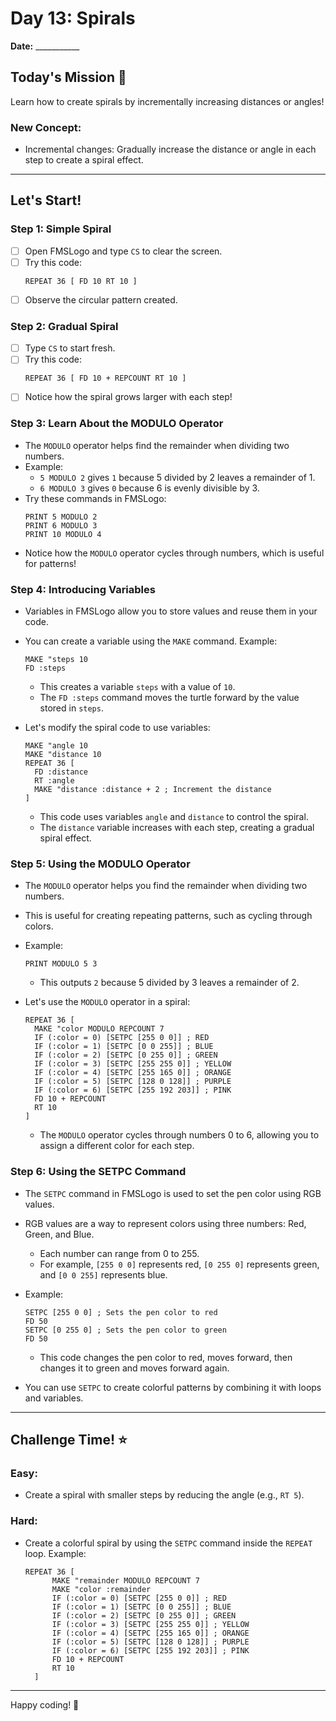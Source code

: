 # Day 13: Spirals

**Date:** ___________

## Today's Mission 🚀
Learn how to create spirals by incrementally increasing distances or angles!

### New Concept:
- Incremental changes: Gradually increase the distance or angle in each step to create a spiral effect.

---

## Let's Start!

### Step 1: Simple Spiral
- [ ] Open FMSLogo and type `CS` to clear the screen.
- [ ] Try this code:
  ```
  REPEAT 36 [ FD 10 RT 10 ]
  ```
- [ ] Observe the circular pattern created.

### Step 2: Gradual Spiral
- [ ] Type `CS` to start fresh.
- [ ] Try this code:
  ```
  REPEAT 36 [ FD 10 + REPCOUNT RT 10 ]
  ```
- [ ] Notice how the spiral grows larger with each step!

### Step 3: Learn About the MODULO Operator
- The `MODULO` operator helps find the remainder when dividing two numbers.
- Example:
  - `5 MODULO 2` gives `1` because 5 divided by 2 leaves a remainder of 1.
  - `6 MODULO 3` gives `0` because 6 is evenly divisible by 3.
- Try these commands in FMSLogo:
  ```
  PRINT 5 MODULO 2
  PRINT 6 MODULO 3
  PRINT 10 MODULO 4
  ```
- Notice how the `MODULO` operator cycles through numbers, which is useful for patterns!

### Step 4: Introducing Variables
- Variables in FMSLogo allow you to store values and reuse them in your code.
- You can create a variable using the `MAKE` command.
  Example:
  ```
  MAKE "steps 10
  FD :steps
  ```
  - This creates a variable `steps` with a value of `10`.
  - The `FD :steps` command moves the turtle forward by the value stored in `steps`.

- Let's modify the spiral code to use variables:
  ```
  MAKE "angle 10
  MAKE "distance 10
  REPEAT 36 [
    FD :distance
    RT :angle
    MAKE "distance :distance + 2 ; Increment the distance
  ]
  ```
  - This code uses variables `angle` and `distance` to control the spiral.
  - The `distance` variable increases with each step, creating a gradual spiral effect.

### Step 5: Using the MODULO Operator
- The `MODULO` operator helps you find the remainder when dividing two numbers.
- This is useful for creating repeating patterns, such as cycling through colors.

- Example:
  ```
  PRINT MODULO 5 3
  ```
  - This outputs `2` because 5 divided by 3 leaves a remainder of 2.

- Let's use the `MODULO` operator in a spiral:
  ```
  REPEAT 36 [
    MAKE "color MODULO REPCOUNT 7
    IF (:color = 0) [SETPC [255 0 0]] ; RED
    IF (:color = 1) [SETPC [0 0 255]] ; BLUE
    IF (:color = 2) [SETPC [0 255 0]] ; GREEN
    IF (:color = 3) [SETPC [255 255 0]] ; YELLOW
    IF (:color = 4) [SETPC [255 165 0]] ; ORANGE
    IF (:color = 5) [SETPC [128 0 128]] ; PURPLE
    IF (:color = 6) [SETPC [255 192 203]] ; PINK
    FD 10 + REPCOUNT
    RT 10
  ]
  ```
  - The `MODULO` operator cycles through numbers 0 to 6, allowing you to assign a different color for each step.

### Step 6: Using the SETPC Command
- The `SETPC` command in FMSLogo is used to set the pen color using RGB values.
- RGB values are a way to represent colors using three numbers: Red, Green, and Blue.
  - Each number can range from 0 to 255.
  - For example, `[255 0 0]` represents red, `[0 255 0]` represents green, and `[0 0 255]` represents blue.

- Example:
  ```
  SETPC [255 0 0] ; Sets the pen color to red
  FD 50
  SETPC [0 255 0] ; Sets the pen color to green
  FD 50
  ```
  - This code changes the pen color to red, moves forward, then changes it to green and moves forward again.

- You can use `SETPC` to create colorful patterns by combining it with loops and variables.

---

## Challenge Time! ⭐

### Easy:
- Create a spiral with smaller steps by reducing the angle (e.g., `RT 5`).

### Hard:
- Create a colorful spiral by using the `SETPC` command inside the `REPEAT` loop.
  Example:
  ```
  REPEAT 36 [
        MAKE "remainder MODULO REPCOUNT 7
        MAKE "color :remainder
        IF (:color = 0) [SETPC [255 0 0]] ; RED
        IF (:color = 1) [SETPC [0 0 255]] ; BLUE
        IF (:color = 2) [SETPC [0 255 0]] ; GREEN
        IF (:color = 3) [SETPC [255 255 0]] ; YELLOW
        IF (:color = 4) [SETPC [255 165 0]] ; ORANGE
        IF (:color = 5) [SETPC [128 0 128]] ; PURPLE
        IF (:color = 6) [SETPC [255 192 203]] ; PINK
        FD 10 + REPCOUNT
        RT 10
    ]
  ```

---

Happy coding! 🎨
